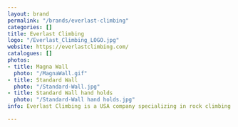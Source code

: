 ```yaml
---
layout: brand
permalink: "/brands/everlast-climbing"
categories: []
title: Everlast Climbing
logo: "/Everlast_Climbing_LOGO.jpg"
website: https://everlastclimbing.com/
catalogues: []
photos:
- title: Magna Wall
  photo: "/MagnaWall.gif"
- title: Standard Wall
  photo: "/Standard-Wall.jpg"
- title: Standard Wall hand holds
  photo: "/Standard-Wall hand holds.jpg"
info: Everlast Climbing is a USA company specializing in rock climbing traverse walls.

---
```

